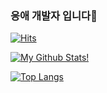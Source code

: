 
<!--
**GowoonJ/GowoonJ** is a ✨ _special_ ✨ repository because its `README.md` (this file) appears on your GitHub profile.

- 🏫INU 
- 🔭 Gyobo Book
- 🌱 Android, Flutter, Mobile Application and so on..
- 👯 I’m looking to collaborate on ...
- 🤔 I’m looking for help with ...
- 💬 Ask me about ...
- 📫 How to reach me: ...
- 😄 Pronouns: ...
- ⚡ Fun fact: ...
-->
<!-- <h2 align = 'center'> Tech Stack </h2> -->
<!-- <img src="https://capsule-render.vercel.app/api?type=wave&color=auto&height=200&section=header&text=GowoonJ's Github%20&fontSize=60" /> -->

### 응애 개발자 입니다👶

[![Hits](https://hits.seeyoufarm.com/api/count/incr/badge.svg?url=https%3A%2F%2Fgithub.com%2FgowoonJ&count_bg=%23B9D8EB&title_bg=%23E4BEE5&icon=android.svg&icon_color=%23F2FFF9&title=hits&edge_flat=false)](https://github.com/GowoonJ)

[![My Github Stats!](https://github-readme-stats.vercel.app/api?username=GowoonJ&count_private=true&show_icons=true&theme=solarized-light)](https://github.com/GowoonJ)

[![Top Langs](https://github-readme-stats.vercel.app/api/top-langs/?username=GowoonJ&hide=javascript,html&layout=compact&theme=solarized-light)](https://github.com/GowoonJ)
